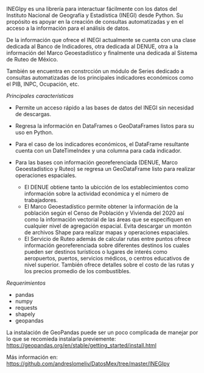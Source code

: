 INEGIpy es una librería para interactuar fácilmente con los datos del Instituto Nacional de Geografía y Estadística (INEGI) desde Python. Su propósito es apoyar en la creación de consultas automatizadas y  en el acceso a la información para el análisis de datos. 

De la información que ofrece el INEGI actualmente se cuenta con una clase dedicada al Banco de Indicadores, otra dedicada al DENUE, otra a la información del Marco Geoestadístico y finalmente una dedicada al Sistema de Ruteo de México.

También se encuentra en constrcción un módulo de Series dedicado a consultas automatizadas de los principales indicadores económicos como el PIB, INPC, Ocupación, etc. 

*Principales características*

* Permite un acceso rápido a las bases de datos del INEGI sin necesidad de descargas.
* Regresa la información en DataFrames o GeoDataFrames listos para su uso en Python.
* Para el caso de los indicadores económicos, el DataFrame resultante cuenta con un DateTimeIndex y una columna para cada indicador.
* Para las bases con información georeferenciada (DENUE, Marco Geoestadístico y Ruteo) se regresa un GeoDataFrame listo para realizar operaciones espaciales. 

    * El DENUE obtiene tanto la ubicción de los establecimientos como información sobre la actividad económica y el número de trabajadores.
    * El Marco Geoestadístico permite obtener la información de la población según el Censo de Población y Vivienda del 2020 así como la información vectorial de las áreas que se especifiquen en cualquier nivel de agregación espacial. Evita descargar un montón de archivos Shape para realizar mapas y operaciones espaciales.
    * El Servicio de Ruteo además de calcular rutas entre puntos ofrece información georeferenciada sobre diferentes destinos los cuales pueden ser destinos turísticos o lugares de interés como aeropuertos, puertos, servicios médicos, o centros educativos de nivel superior. También ofrece detalles sobre el costo de las rutas y los precios promedio de los combustibles. 

*Requerimientos*

* pandas
* numpy
* requests
* shapely
* geopandas

La instalación de GeoPandas puede ser un poco complicada de manejar por lo que se recomieda instalarla previemente: https://geopandas.org/en/stable/getting_started/install.html

Más información en: https://github.com/andreslomeliv/DatosMex/tree/master/INEGIpy